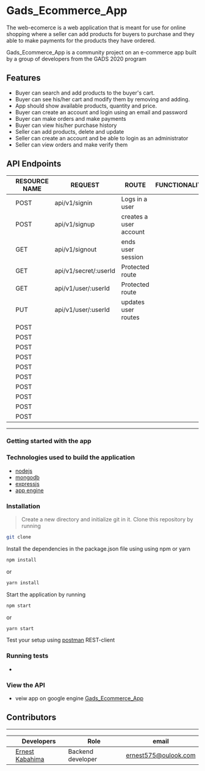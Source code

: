 # Gads_Ecommerce_App

The web-ecomerce is a web application that is meant for use for online shopping where a seller can add products for buyers to purchase and they able to make payments for the products they have ordered.

Gads_Ecommerce_App is a community project on an e-commerce app built by a group of developers from the GADS 2020 program

## Features
- Buyer can search and add products to the buyer's cart.
- Buyer can see his/her cart and modify them by removing and adding. 
- App should show available products, quantity and price.
- Buyer can create an account and login using an email and password
- Buyer can make orders and make payments 
- Buyer can view his/her purchase history
- Seller can add products, delete and update
- Seller can create an account and be able to login as an administrator
- Seller can view orders and make verify them


## API Endpoints


||RESOURCE NAME | REQUEST | ROUTE                           | FUNCTIONALITY                 |
|-|-| ------- | ------------------------------- | ----------------------------- |
||POST     |api/v1/signin               | Logs in a user                |
||POST     |api/v1/signup               | creates a user account        |
||GET      |api/v1/signout              | ends user session             |
||GET      |api/v1/secret/:userId            | Protected route               |
||GET      |api/v1/user/:userId              | Protected route               |
||PUT      |api/v1/user/:userId              | updates user routes           |
||POST      |            | |
||POST      |            | |
||POST      |            | |
||POST      |            | |
||POST      |            | |
||POST      |            | |
||POST      |            | |
||POST      |            | |
||POST      |            | |
||POST      |            | |

-----------------------------------------------------------------------------

### Getting started with the app

### Technologies used to build the application

-   [nodejs ](link)
-   [mongodb](link)
-   [expressjs](link)
-   [app engine]()


### Installation

 > Create a new directory and initialize git in it. Clone this repository by running

```sh
git clone  
```
Install the dependencies in the package.json file using using npm or yarn

```sh
npm install 
```
or 
```sh
yarn install 
```


Start the application by running

```sh
npm start
```
or 
```sh
yarn start
```

Test your setup using [postman](www.getpostman.com) REST-client

### Running tests

-  

### View the API 
- veiw app on google engine 
[Gads_Ecommerce_App]()
## Contributors 
***  
|| Developers | Role |email|
|--|-----------|------|-----|
||[Ernest Kabahima]( www.github.com/kabahima) |Backend developer |ernest575@oulook.com |